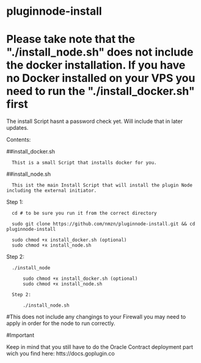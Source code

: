 # pluginnode-install

# Please take note that the "./install_node.sh" does not include the docker installation. If you have no Docker installed on your VPS you need to run the "./install_docker.sh" first

The install Script hasnt a password check yet. Will include that in later updates.

Contents:

  ##install_docker.sh

      Thist is a small Script that installs docker for you.
  
  ##install_node.sh
  
      This ist the main Install Script that will install the plugin Node including the external initiator.
      
    
  Step 1:
      
      cd # to be sure you run it from the correct directory
      
      sudo git clone https://github.com/nmzn/pluginnode-install.git && cd pluginnode-install
      
      sudo chmod +x install_docker.sh (optional)
      sudo chmod +x install_node.sh
  
  Step 2:
  
      ./install_node
          
          sudo chmod +x install_docker.sh (optional)
          sudo chmod +x install_node.sh
      
      Step 2:
      
          ./install_node.sh
          
    
   #This does not include any changings to your Firewall you may need to apply in order for the node to run correctly. 
    
   #Important
   
   Keep in mind that you still have to do the Oracle Contract deployment part wich you find here: htts://docs.goplugin.co
   
